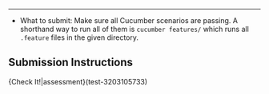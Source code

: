 --------------
* What to submit:  Make sure all Cucumber scenarios are passing.  A shorthand way to run all of them is `cucumber features/` which runs all `.feature` files in the given directory.

Submission Instructions
-----------------------
{Check It!|assessment}(test-3203105733)
